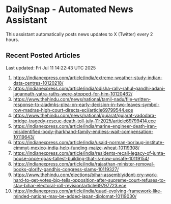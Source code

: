 # DailySnap - Automated News Assistant

This assistant automatically posts news updates to X (Twitter) every 2 hours.

## Recent Posted Articles

Last updated: Fri Jul 11 14:22:43 UTC 2025

1. https://indianexpress.com/article/india/extreme-weather-study-indian-data-centres-10120218/
2. https://indianexpress.com/article/india/odisha-rally-rahul-gandhi-adani-jagannath-yatra-raths-were-stopped-for-him-10120462/
3. https://www.thehindu.com/news/national/tamil-nadu/file-written-response-to-aiadmks-plea-on-early-decision-in-two-leaves-symbol-row-madras-high-court-directs-eci/article69799544.ece
4. https://www.thehindu.com/news/national/gujarat/gujarat-vadodara-bridge-tragedy-rescue-death-toll-july-11-2025/article69799414.ece
5. https://indianexpress.com/article/india/marine-engineer-death-iran-misidentified-body-jharkhand-family-endless-wait-compensation-10119643/
6. https://indianexpress.com/article/india/usaid-norman-borlaug-institute-cimmyt-mexico-india-help-funding-maize-wheat-10119308/
7. https://indianexpress.com/article/india/residents-recall-legacy-of-junta-house-once-goas-tallest-building-that-is-now-unsafe-10119154/
8. https://indianexpress.com/article/india/rajasthan-minister-removal-books-glorify-gandhis-congress-slams-10119327/
9. https://www.thehindu.com/elections/bihar-assembly/dont-cry-work-hard-to-get-votes-bjp-tells-opposition-after-supreme-court-refuses-to-stay-bihar-electoral-roll-revision/article69797723.ece
10. https://indianexpress.com/article/india/quad-evolving-framework-like-minded-nations-may-be-added-japan-diplomat-10119030/
